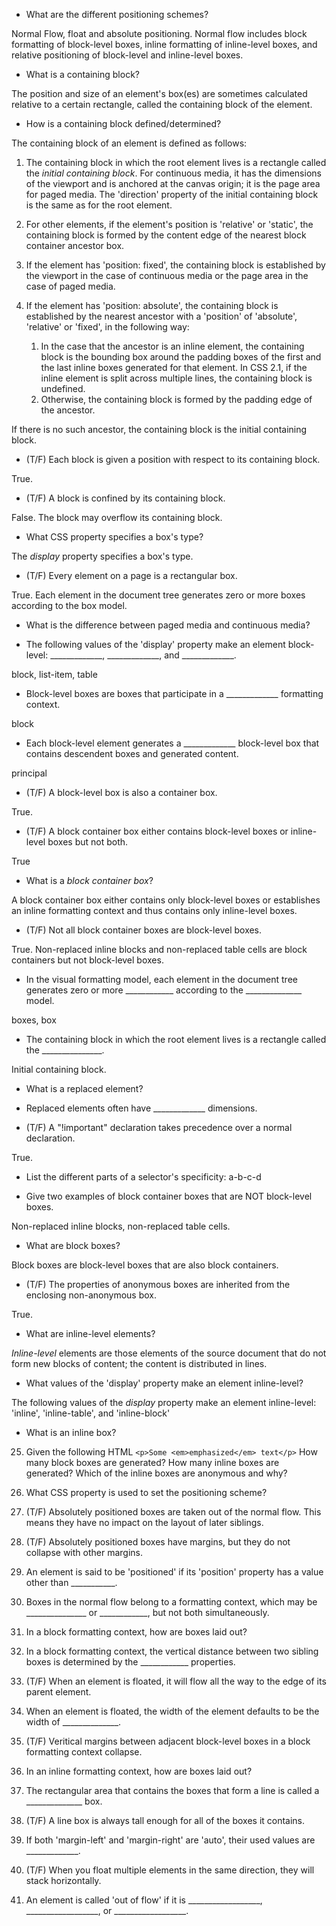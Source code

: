 - What are the different positioning schemes?

Normal Flow, float and absolute positioning. Normal flow includes block formatting of block-level boxes, inline formatting of inline-level boxes, and relative positioning of block-level and inline-level boxes.

- What is a containing block?

The position and size of an element's box(es) are sometimes calculated relative to a certain rectangle, called the containing block of the element. 

- How is a containing block defined/determined?

The containing block of an element is defined as follows:

  1. The containing block in which the root element lives is a rectangle called the *initial containing block*. For continuous media, it has the dimensions of the viewport and is anchored at the canvas origin; it is the page area for paged media. The 'direction' property of the initial containing block is the same as for the root element.

  2. For other elements, if the element's position is 'relative' or 'static', the containing block is formed by the content edge of the nearest block container ancestor box.

  3. If the element has 'position: fixed', the containing block is established by the viewport in the case of continuous media or the page area in the case of paged media.

  4. If the element has 'position: absolute', the containing block is established by the nearest ancestor with a 'position' of 'absolute', 'relative' or 'fixed', in the following way:
      1. In the case that the ancestor is an inline element, the containing block is the bounding box around the padding boxes of the first and the last inline boxes generated for that element. In CSS 2.1, if the inline element is split across multiple lines, the containing block is undefined.
      2. Otherwise, the containing block is formed by the padding edge of the ancestor.

  If there is no such ancestor, the containing block is the initial containing block.

- (T/F) Each block is given a position with respect to its containing block.

True.

- (T/F) A block is confined by its containing block.

False. The block may overflow its containing block.

- What CSS property specifies a box's type?

The *display* property specifies a box's type.

- (T/F) Every element on a page is a rectangular box.

True. Each element in the document tree generates zero or more boxes according to the box model.

- What is the difference between paged media and continuous media?

- The following values of the 'display' property make an element block-level:
   _____________, _____________, and _____________.

block, list-item, table

- Block-level boxes are boxes that participate in a _____________ formatting context.

block

- Each block-level element generates a _____________ block-level box that contains descendent boxes and generated content.

principal

- (T/F) A block-level box is also a container box.

True.

- (T/F) A block container box either contains block-level boxes or inline-level boxes but not both.

True

- What is a *block container box*?

A block container box either contains only block-level boxes or establishes an inline formatting context and thus contains only inline-level boxes.

- (T/F) Not all block container boxes are block-level boxes.
 
True. Non-replaced inline blocks and non-replaced table cells are block containers but not block-level boxes.

- In the visual formatting model, each element in the document tree generates zero or more ____________ according to the ______________ model.

boxes, box

- The containing block in which the root element lives is a rectangle called the _______________.

Initial containing block.

- What is a replaced element?

- Replaced elements often have _____________ dimensions.

- (T/F) A "!important" declaration takes precedence over a normal declaration.

True.

- List the different parts of a selector's specificity: a-b-c-d

- Give two examples of block container boxes that are NOT block-level boxes.

Non-replaced inline blocks, non-replaced table cells.

- What are block boxes?

Block boxes are block-level boxes that are also block containers.

- (T/F) The properties of anonymous boxes are inherited from the enclosing non-anonymous box.

True.

- What are inline-level elements?

*Inline-level* elements are those elements of the source document that do not form new blocks of content; the content is distributed in lines.

- What values of the 'display' property make an element inline-level?

The following values of the *display* property make an element inline-level: 'inline', 'inline-table', and 'inline-block'

- What is an inline box?

25. Given the following HTML ```<p>Some <em>emphasized</em> text</p>``` How many block boxes are generated? How many inline boxes are generated? Which of the inline boxes are anonymous and why?

26. What CSS property is used to set the positioning scheme?

27. (T/F) Absolutely positioned boxes are taken out of the normal flow. This means they have no impact on the layout of later siblings.

28. (T/F) Absolutely positioned boxes have margins, but they do not collapse with other margins.

29. An element is said to be 'positioned' if its 'position' property has a value other than ___________.

30. Boxes in the normal flow belong to a formatting context, which may be _______________ or ____________, but not both simultaneously.

31. In a block formatting context, how are boxes laid out?

32. In a block formatting context, the vertical distance between two sibling boxes is determined by the ____________ properties.

33. (T/F) When an element is floated, it will flow all the way to the edge of its parent element.

34. When an element is floated, the width of the element defaults to be the width of ______________.

35. (T/F) Veritical margins between adjacent block-level boxes in a block formatting context collapse.

36. In an inline formatting context, how are boxes laid out?

37. The rectangular area that contains the boxes that form a line is called a ______________ box.

38. (T/F) A line box is always tall enough for all of the boxes it contains.

39. If both 'margin-left' and 'margin-right' are 'auto', their used values are _____________.

40. (T/F) When you float multiple elements in the same direction, they will stack horizontally.

41. An element is called 'out of flow' if it is __________________, __________________, or __________________.
